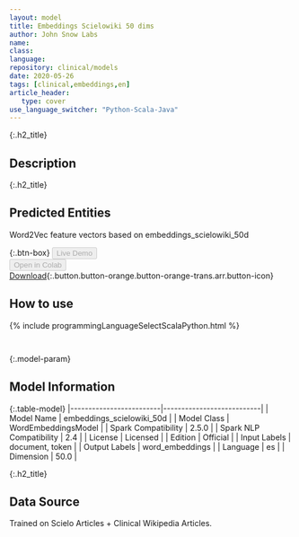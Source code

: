 ```yaml
---
layout: model
title: Embeddings Scielowiki 50 dims
author: John Snow Labs
name: 
class: 
language: 
repository: clinical/models
date: 2020-05-26
tags: [clinical,embeddings,en]
article_header:
   type: cover
use_language_switcher: "Python-Scala-Java"
---
```


{:.h2_title}
## Description 


 {:.h2_title}
## Predicted Entities
Word2Vec feature vectors based on embeddings_scielowiki_50d 

{:.btn-box}
<button class="button button-orange" disabled>Live Demo</button><br/><button class="button button-orange" disabled>Open in Colab</button><br/>[Download](https://s3.amazonaws.com/auxdata.johnsnowlabs.com/clinical/models/embeddings_scielowiki_50d_es_2.5.0_2.4_1590467602230.zip){:.button.button-orange.button-orange-trans.arr.button-icon}<br/>

## How to use 
<div class="tabs-box" markdown="1">

{% include programmingLanguageSelectScalaPython.html %}

```python

```

```scala

```
</div>



{:.model-param}
## Model Information
{:.table-model}
|-------------------------|---------------------------|
| Model Name              | embeddings_scielowiki_50d |
| Model Class             | WordEmbeddingsModel       |
| Spark Compatibility     | 2.5.0                     |
| Spark NLP Compatibility | 2.4                       |
| License                 | Licensed                  |
| Edition                 | Official                  |
| Input Labels            | document, token           |
| Output Labels           | word_embeddings           |
| Language                | es                        |
| Dimension               | 50.0                      |





{:.h2_title}
## Data Source
Trained on Scielo Articles + Clinical Wikipedia Articles.

